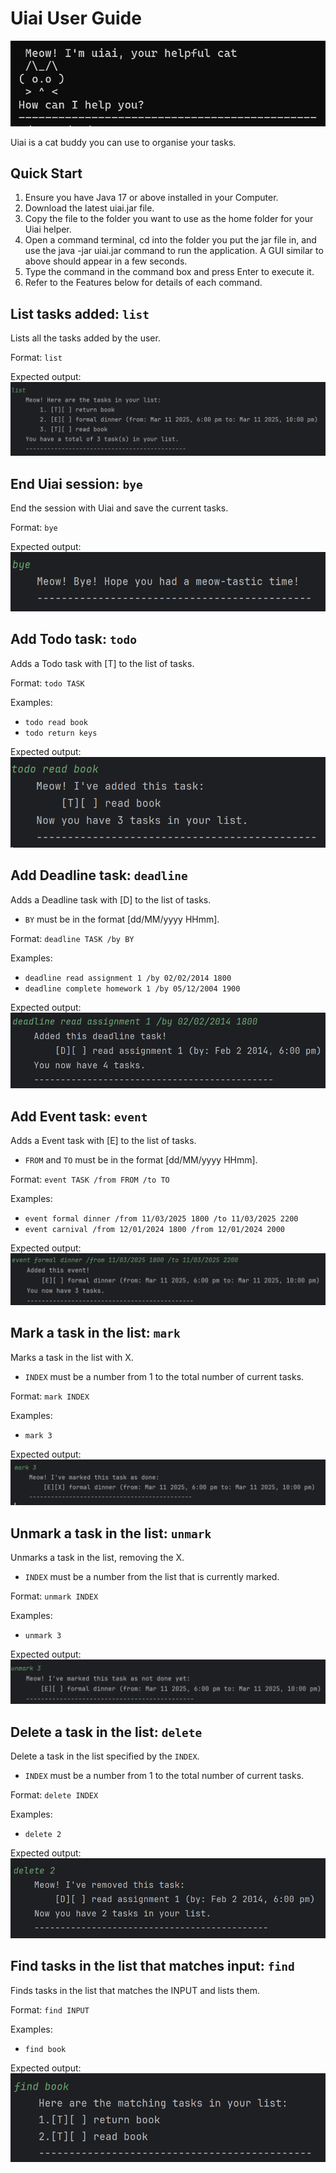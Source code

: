 # Uiai User Guide

![img.png](images/img.png)

Uiai is a cat buddy you can use to organise your tasks.

## Quick Start

1. Ensure you have Java 17 or above installed in your Computer.
2. Download the latest uiai.jar file.
3. Copy the file to the folder you want to use as the home folder for your Uiai helper.
4. Open a command terminal, cd into the folder you put the jar file in, and use the java -jar uiai.jar command to run the application.
   A GUI similar to above should appear in a few seconds.
5. Type the command in the command box and press Enter to execute it.
6. Refer to the Features below for details of each command.


## List tasks added: `list`
Lists all the tasks added by the user.

Format: `list`

Expected output:
![img_9.png](images/img_9.png)

## End Uiai session: `bye`
End the session with Uiai and save the current tasks.

Format: `bye`

Expected output:
![img_10.png](images/img_10.png)

## Add Todo task: `todo`
Adds a Todo task with [T] to the list of tasks.

Format: `todo TASK`

Examples:
- `todo read book`
- `todo return keys`

Expected output:
![img_2.png](images/img_2.png)

## Add Deadline task: `deadline`
Adds a Deadline task with [D] to the list of tasks.
- `BY` must be in the format [dd/MM/yyyy HHmm].

Format: `deadline TASK /by BY`

Examples:
- `deadline read assignment 1 /by 02/02/2014 1800`
- `deadline complete homework 1 /by 05/12/2004 1900`

Expected output:
![img_1.png](images/img_1.png)

## Add Event task: `event`
Adds a Event task with [E] to the list of tasks.
- `FROM` and  `TO` must be in the format [dd/MM/yyyy HHmm].

Format: `event TASK /from FROM /to TO`

Examples: 
- `event formal dinner /from 11/03/2025 1800 /to 11/03/2025 2200`
- `event carnival /from 12/01/2024 1800 /from 12/01/2024 2000`

Expected output:
![img_4.png](images/img_4.png)

## Mark a task in the list: `mark`
Marks a task in the list with X.
- `INDEX` must be a number from 1 to the total number of current tasks.

Format: `mark INDEX`

Examples: 
- `mark 3`

Expected output: 
![img_5.png](images/img_5.png)

## Unmark a task in the list: `unmark`
Unmarks a task in the list, removing the X.
- `INDEX` must be a number from the list that is currently marked.

Format: `unmark INDEX`

Examples: 
- `unmark 3`

Expected output:
![img_6.png](images/img_6.png)

## Delete a task in the list: `delete`
Delete a task in the list specified by the `INDEX`.
- `INDEX` must be a number from 1 to the total number of current tasks.

Format: `delete INDEX`

Examples: 
- `delete 2`

Expected output:
![img_7.png](images/img_7.png)

## Find tasks in the list that matches input: `find`
Finds tasks in the list that matches the INPUT and lists them.

Format: `find INPUT`

Examples: 
- `find book`

Expected output:
![img_8.png](images/img_8.png)
